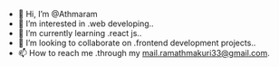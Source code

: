 - 👋 Hi, I’m @Athmaram
- 👀 I’m interested in .web developing..
- 🌱 I’m currently learning .react js..
- 💞️ I’m looking to collaborate on .frontend development projects..
- 📫 How to reach me .through my mail.ramathmakuri33@gmail.com.

<!---
Athmaram2107/Athmaram2107 is a ✨ special ✨ repository because its `README.md` (this file) appears on your GitHub profile.
You can click the Preview link to take a look at your changes.
--->
